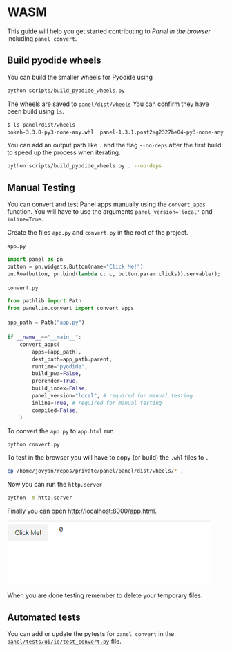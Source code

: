 # WASM

This guide will help you get started contributing to *Panel in the browser* including `panel convert`.

## Build pyodide wheels

You can build the smaller wheels for Pyodide using

```bash
python scripts/build_pyodide_wheels.py
```

The wheels are saved to `panel/dist/wheels` You can confirm they have been build using `ls`.

```bash
$ ls panel/dist/wheels
bokeh-3.3.0-py3-none-any.whl  panel-1.3.1.post2+g2327be04-py3-none-any.whl
```

You can add an output path like `.` and the flag `--no-deps` after the first build to speed up
the process when iterating.

```bash
python scripts/build_pyodide_wheels.py . --no-deps
```

## Manual Testing

You can convert and test Panel apps manually using the `convert_apps` function. You will have to use the arguments `panel_version='local'` and `inline=True`.

Create the files `app.py` and `convert.py` in the root of the project.

`app.py`

```python
import panel as pn
button = pn.widgets.Button(name="Click Me!")
pn.Row(button, pn.bind(lambda c: c, button.param.clicks)).servable();
```

`convert.py`

```python
from pathlib import Path
from panel.io.convert import convert_apps

app_path = Path("app.py")

if __name__=="__main__":
    convert_apps(
        apps=[app_path],
        dest_path=app_path.parent,
        runtime="pyodide",
        build_pwa=False,
        prerender=True,
        build_index=False,
        panel_version="local", # required for manual testing
        inline=True, # required for manual testing
        compiled=False,
    )
```

To convert the `app.py` to `app.html` run

```bash
python convert.py
```

To test in the browser you will have to copy (or build) the `.whl` files to `.`

```bash
cp /home/jovyan/repos/private/panel/panel/dist/wheels/* .
```

Now you can run the `http.server`

```bash
python -m http.server
```

Finally you can open [http://localhost:8000/app.html](http://localhost:8000/app.html).

![Panel WASM - manual testing of app](../_static/images/panel-wasm-manual-test.png)

When you are done testing remember to delete your temporary files.

## Automated tests

You can add or update the pytests for `panel convert` in the
[`panel/tests/ui/io/test_convert.py`](https://github.com/holoviz/panel/blob/main/panel/tests/ui/io/test_convert.py)
file.
